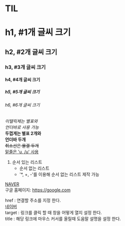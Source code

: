 # TIL
<!--제목 #의 개수에 따라 폰트 사이즈 변경 <h1>~<h6>로도 사용가능-->
# h1, #1개 글씨 크기 
## h2, #2개 글씨 크기 
### h3, #3개 글씨 크기 
#### h4, #4개 글씨 크기 
##### h5, #5개 글씨 크기 
###### h6, #6개 글씨 크기
<!--강조-->
*이텔릭체는 별표와*<br>
_언더바로 사용 가능_<br>
**두껍게는 별표 2개와**<br>
__언더바 두개__<br>
~~취소선은 물결 두개~~<br>
<u>밑줄은 'u, /u' 사용</u><br>
1. 순서 있는 리스트
    * 순서 없는 리스트
    + '*, +, -'를 이용해 순서 없는 리스트 제작 가능
<!--링크 넣는 법 [링크 제목](링크 "링크 설명")n <>를 이용해 링크가 보이게 달 수 있음 [참조 링크]를 이용해 후반에 달 수 있음-->

[NAVER](https://naver.com "링크 설명(title)을 작성하세요.") <br>
구글 홈페이지: <https://google.com> <br>

href : 연결할 주소를 지정 한다.<br>
<a href="https://naver.com"> 네이버</a> <br>
target : 링크를 클릭 할 때 창을 어떻게 열지 설정 한다.<br>
title : 해당 링크에 마우스 커서를 올릴때 도움말 설명을 설정 한다.
